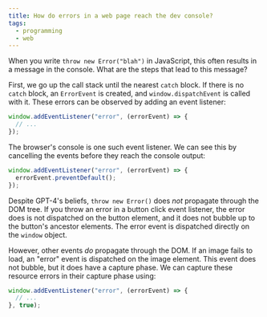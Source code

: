 ```yaml
---
title: How do errors in a web page reach the dev console?
tags:
  - programming
  - web
---
```


When you write `throw new Error("blah")` in JavaScript,
this often results in a message in the console.
What are the steps that lead to this message?

First, we go up the call stack until the nearest `catch` block.
If there is no `catch` block, an `ErrorEvent` is created,
and `window.dispatchEvent` is called with it.
These errors can be observed by adding an event listener:

```js
window.addEventListener("error", (errorEvent) => {
  // ...
});
```

The browser's console is one such event listener.
We can see this by cancelling the events before they reach the console output:

```js
window.addEventListener("error", (errorEvent) => {
  errorEvent.preventDefault();
});
```

Despite GPT-4's beliefs, `throw new Error()` does _not_ propagate through the DOM tree.
If you throw an error in a button click event listener,
the error does is not dispatched on the button element,
and it does not bubble up to the button's ancestor elements.
The error event is dispatched directly on the `window` object.

However, other events _do_ propagate through the DOM.
If an image fails to load,
an "error" event is dispatched on the image element.
This event does not bubble, but it does have a capture phase.
We can capture these resource errors in their capture phase using:

```js
window.addEventListener("error", (errorEvent) => {
  // ...
}, true);
```
